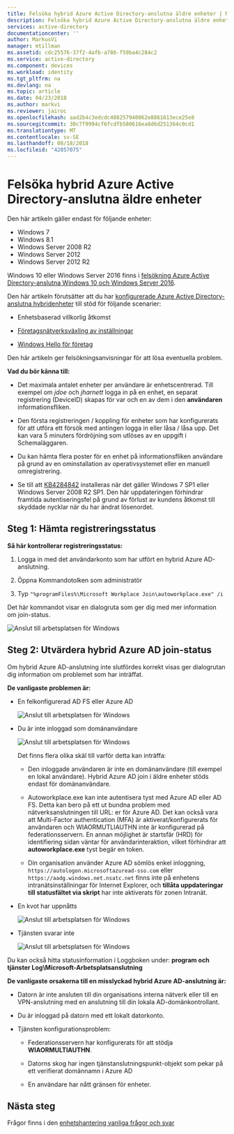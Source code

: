```yaml
---
title: Felsöka hybrid Azure Active Directory-anslutna äldre enheter | Microsoft Docs
description: Felsöka hybrid Azure Active Directory-anslutna äldre enheter.
services: active-directory
documentationcenter: ''
author: MarkusVi
manager: mtillman
ms.assetid: cdc25576-37f2-4afb-a786-f59ba4c284c2
ms.service: active-directory
ms.component: devices
ms.workload: identity
ms.tgt_pltfrm: na
ms.devlang: na
ms.topic: article
ms.date: 04/23/2018
ms.author: markvi
ms.reviewer: jairoc
ms.openlocfilehash: aad2b4c3edcdc488257940062e8861613ece25e8
ms.sourcegitcommit: 30c7f9994cf6fcdfb580616ea8d6d251364c0cd1
ms.translationtype: MT
ms.contentlocale: sv-SE
ms.lasthandoff: 08/18/2018
ms.locfileid: "42057075"
---
```

# <a name="troubleshooting-hybrid-azure-active-directory-joined-down-level-devices"></a>Felsöka hybrid Azure Active Directory-anslutna äldre enheter 

Den här artikeln gäller endast för följande enheter: 

- Windows 7 
- Windows 8.1 
- Windows Server 2008 R2 
- Windows Server 2012 
- Windows Server 2012 R2 
 

Windows 10 eller Windows Server 2016 finns i [felsökning Azure Active Directory-anslutna Windows 10 och Windows Server 2016](troubleshoot-hybrid-join-windows-current.md).

Den här artikeln förutsätter att du har [konfigurerade Azure Active Directory-anslutna hybridenheter](hybrid-azuread-join-plan.md) till stöd för följande scenarier:

- Enhetsbaserad villkorlig åtkomst

- [Företagsnätverksväxling av inställningar](../active-directory-windows-enterprise-state-roaming-overview.md)

- [Windows Hello för företag](https://docs.microsoft.com/windows/security/identity-protection/hello-for-business/hello-identity-verification) 





Den här artikeln ger felsökningsanvisningar för att lösa eventuella problem.  

**Vad du bör känna till:** 

- Det maximala antalet enheter per användare är enhetscentrerad. Till exempel om *jdoe* och *jharnett* logga in på en enhet, en separat registrering (DeviceID) skapas för var och en av dem i den **användaren** informationsfliken.  

- Den första registreringen / koppling för enheter som har konfigurerats för att utföra ett försök med antingen logga in eller låsa / låsa upp. Det kan vara 5 minuters fördröjning som utlöses av en uppgift i Schemaläggaren. 

- Du kan hämta flera poster för en enhet på informationsfliken användare på grund av en ominstallation av operativsystemet eller en manuell omregistrering. 

- Se till att [KB4284842](https://support.microsoft.com/help/4284842) installeras när det gäller Windows 7 SP1 eller Windows Server 2008 R2 SP1. Den här uppdateringen förhindrar framtida autentiseringsfel på grund av förlust av kundens åtkomst till skyddade nycklar när du har ändrat lösenordet.

## <a name="step-1-retrieve-the-registration-status"></a>Steg 1: Hämta registreringsstatus 

**Så här kontrollerar registreringsstatus:**  

1. Logga in med det användarkonto som har utfört en hybrid Azure AD-anslutning.

2. Öppna Kommandotolken som administratör 

3. Typ `"%programFiles%\Microsoft Workplace Join\autoworkplace.exe" /i`

Det här kommandot visar en dialogruta som ger dig med mer information om join-status.

![Anslut till arbetsplatsen för Windows](./media/troubleshoot-hybrid-join-windows-legacy/01.png)


## <a name="step-2-evaluate-the-hybrid-azure-ad-join-status"></a>Steg 2: Utvärdera hybrid Azure AD join-status 

Om hybrid Azure AD-anslutning inte slutfördes korrekt visas ger dialogrutan dig information om problemet som har inträffat.

**De vanligaste problemen är:**

- En felkonfigurerad AD FS eller Azure AD

    ![Anslut till arbetsplatsen för Windows](./media/troubleshoot-hybrid-join-windows-legacy/02.png)

- Du är inte inloggad som domänanvändare

    ![Anslut till arbetsplatsen för Windows](./media/troubleshoot-hybrid-join-windows-legacy/03.png)
    
    Det finns flera olika skäl till varför detta kan inträffa:
    
    - Den inloggade användaren är inte en domänanvändare (till exempel en lokal användare). Hybrid Azure AD join i äldre enheter stöds endast för domänanvändare.
    
    - Autoworkplace.exe kan inte autentisera tyst med Azure AD eller AD FS. Detta kan bero på ett ut bundna problem med nätverksanslutningen till URL: er för Azure AD. Det kan också vara att Multi-Factor authentication (MFA) är aktiverat/konfigurerats för användaren och WIAORMUTLIAUTHN inte är konfigurerad på federationsservern. En annan möjlighet är startsfär (HRD) för identifiering sidan väntar för användarinteraktion, vilket förhindrar att **autoworkplace.exe** tyst begär en token.
    
    - Din organisation använder Azure AD sömlös enkel inloggning, `https://autologon.microsoftazuread-sso.com` eller `https://aadg.windows.net.nsatc.net` finns inte på enhetens intranätsinställningar för Internet Explorer, och **tillåta uppdateringar till statusfältet via skript** har inte aktiverats för zonen Intranät.

- En kvot har uppnåtts

    ![Anslut till arbetsplatsen för Windows](./media/troubleshoot-hybrid-join-windows-legacy/04.png)

- Tjänsten svarar inte 

    ![Anslut till arbetsplatsen för Windows](./media/troubleshoot-hybrid-join-windows-legacy/05.png)

Du kan också hitta statusinformation i Loggboken under: **program och tjänster Log\Microsoft-Arbetsplatsanslutning**
  
**De vanligaste orsakerna till en misslyckad hybrid Azure AD-anslutning är:** 

- Datorn är inte ansluten till din organisations interna nätverk eller till en VPN-anslutning med en anslutning till din lokala AD-domänkontrollant.

- Du är inloggad på datorn med ett lokalt datorkonto. 

- Tjänsten konfigurationsproblem: 

  - Federationsservern har konfigurerats för att stödja **WIAORMULTIAUTHN**. 

  - Datorns skog har ingen tjänstanslutningspunkt-objekt som pekar på ett verifierat domännamn i Azure AD 

  - En användare har nått gränsen för enheter. 

## <a name="next-steps"></a>Nästa steg

Frågor finns i den [enhetshantering vanliga frågor och svar](faq.md)  

